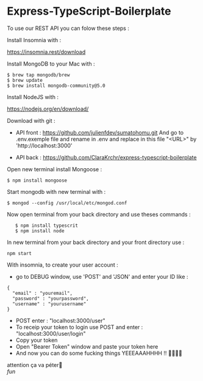 # Express-TypeScript-Boilerplate

To use our REST API you can folow these steps : 

Install Insomnia with : 

  https://insomnia.rest/download

Install MongoDB to your Mac with : 

  ```
  $ brew tap mongodb/brew
  $ brew update
  $ brew install mongodb-community@5.0
  ```

Install NodeJS with :

  https://nodejs.org/en/download/

Download with git :

  - API front : 
      https://github.com/julienfdev/sumatohomu.git
      And go to .env.exemple file and rename in .env and replace in this file "\<URL\>" by 'http://localhost:3000'

  - API back :
      https://github.com/ClaraKrchr/express-typescript-boilerplate
  
Open new terminal install Mongoose : 
  
  ```$ npm install mongoose```
  
Start mongodb with new terminal with : 
  
  ```$ mongod --config /usr/local/etc/mongod.conf```
  
Now open terminal from your back directory and use theses commands : 

  ```$ npm install
     $ npm install typescrit
     $ npm install node
  ```

In new terminal from your back directory and your front directory use :
   
  ```npm start```
  

With insomnia, to create your user account :
  
  - go to DEBUG window, use 'POST' and 'JSON' and enter your ID like :
    
  ```
  {
    "email" : "youremail",
    "password" : "yourpassword",
    "username" : "yourusername"   
  }
  ```
   
  - POST enter : "localhost:3000/user"
  - To receip your token to login use POST and enter : "localhost:3000/user/login"
  - Copy your token
  - Open "Bearer Token" window and paste your token here
  - And now you can do some fucking things YEEEAAAHHHH !! 🤟🏼🤌🏼 


attention ça va péter💨
<br><i>fun</i>

  
  
